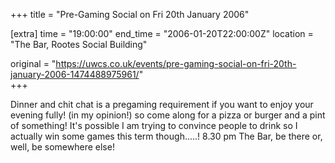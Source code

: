 +++
title = "Pre-Gaming Social on Fri 20th January 2006"

[extra]
time = "19:00:00"
end_time = "2006-01-20T22:00:00Z"
location = "The Bar, Rootes Social Building"

original = "https://uwcs.co.uk/events/pre-gaming-social-on-fri-20th-january-2006-1474488975961/"    
+++

Dinner and chit chat is a pregaming requirement if you want to enjoy your evening fully\! (in my opinion\!) so come along for a pizza or burger and a pint of something\! It's possible I am trying to convince people to drink so I actually win some games this term though.....\! 8.30 pm The Bar, be there or, well, be somewhere else\!

